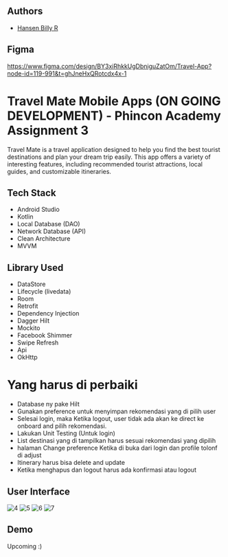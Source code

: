 ## Authors

- [Hansen Billy R](https://github.com/Hansen50)


## Figma
https://www.figma.com/design/BY3xiRhkkUgDbniguZatOm/Travel-App?node-id=119-991&t=ghJneHxQRotcdx4x-1

# Travel Mate Mobile Apps (ON GOING DEVELOPMENT) - Phincon Academy Assignment 3

Travel Mate is a travel application designed to help you find the best tourist destinations and plan your dream trip easily. This app offers a variety of interesting features, including recommended tourist attractions, local guides, and customizable itineraries.

## Tech Stack

- Android Studio
- Kotlin
- Local Database (DAO)
- Network Database (API)
- Clean Architecture
- MVVM

## Library Used

- DataStore
- Lifecycle (livedata)
- Room
- Retrofit
- Dependency Injection
- Dagger Hilt
- Mockito
- Facebook Shimmer
- Swipe Refresh
- Api
- OkHttp

# Yang harus di perbaiki

* Database ny pake Hilt
* Gunakan preference untuk menyimpan rekomendasi yang di pilih user
* Selesai login, maka Ketika logout, user tidak ada akan ke direct ke onboard and pilih rekomendasi.
* Lakukan Unit Testing (Untuk login)
* List destinasi yang di tampilkan harus sesuai rekomendasi yang dipilih
* halaman Change preference Ketika di buka dari login dan profile tolonf di adjust
* Itinerary harus bisa delete and update
* Ketika menghapus dan logout harus ada konfirmasi atau logout



## User Interface
![4](https://github.com/user-attachments/assets/cec19d92-be54-4384-8088-d7c00ec23b80)
![5](https://github.com/user-attachments/assets/4ca70ec4-fa92-400a-85b0-c3d243598ffa)
![6](https://github.com/user-attachments/assets/86ef7125-f39e-4f98-a479-e6c4229307ea)
![7](https://github.com/user-attachments/assets/7d41ecb1-a373-4fd2-9dd4-1c0580aafe2b)


## Demo
Upcoming :)
